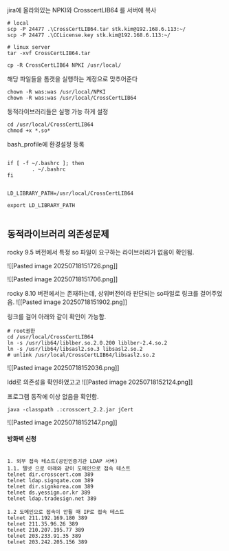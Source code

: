 

jira에 올라와있는 NPKI와 CrosscertLIB64 를 서버에 복사
~~~
# local
scp -P 24477 .\CrossCertLIB64.tar stk.kim@192.168.6.113:~/
scp -P 24477 .\CCLicense.key stk.kim@192.168.6.113:~/

# linux server
tar -xvf CrossCertLIB64.tar

cp -R CrossCertLIB64 NPKI /usr/local/
~~~


해당 파일들을 톰캣을 실행하는 계정으로 맞추어준다
~~~
chown -R was:was /usr/local/NPKI
chown -R was:was /usr/local/CrossCertLIB64
~~~

동적라이브러리들은 실행 가능 하게 설정
~~~
cd /usr/local/CrossCertLIB64
chmod +x *.so*
~~~


bash_profile에 환경설정 등록
~~~

if [ -f ~/.bashrc ]; then
        . ~/.bashrc
fi


LD_LIBRARY_PATH=/usr/local/CrossCertLIB64

export LD_LIBRARY_PATH
    
~~~






## 동적라이브러리 의존성문제

rocky 9.5 버전에서 특정 so 파일이 요구하는 라이브러리가 없음이 확인됨.

![[Pasted image 20250718151726.png]]


![[Pasted image 20250718151706.png]]

rocky 8.10 버전에서는 존재하는데, 상위버전이라 판단되는 so파일로 링크를 걸어주었음.
![[Pasted image 20250718151902.png]]



링크를 걸어 아래와 같이 확인이 가능함.
~~~
# root권한
cd /usr/local/CrossCertLIB64
ln -s /usr/lib64/liblber.so.2.0.200 liblber-2.4.so.2
ln -s /usr/lib64/libsasl2.so.3 libsasl2.so.2
# unlink /usr/local/CrossCertLIB64/libsasl2.so.2
~~~
![[Pasted image 20250718152036.png]]

ldd로 의존성을 확인하였고고
![[Pasted image 20250718152124.png]]

프로그램 동작에 이상 없음을 확인함.
~~~
java -classpath .:crosscert_2.2.jar jCert
~~~
![[Pasted image 20250718152147.png]]


#### 방화벽 신청


~~~

1. 외부 접속 테스트(공인인증기관 LDAP 서버)
1.1. 텔넷 으로 아래와 같이 도메인으로 접속 테스트
telnet dir.crosscert.com 389
telnet ldap.signgate.com 389
telnet dir.signkorea.com 389
telnet ds.yessign.or.kr 389
telnet ldap.tradesign.net 389 

1.2 도메인으로 접속이 안될 때 IP로 접속 테스트
telnet 211.192.169.180 389
telnet 211.35.96.26 389
telnet 210.207.195.77 389
telnet 203.233.91.35 389
telnet 203.242.205.156 389 

~~~


